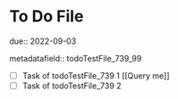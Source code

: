 # To Do File

due:: 2022-09-03

metadatafield:: todoTestFile_739\_99

- [ ] Task of todoTestFile_739 1 [[Query me]]
- [ ] Task of todoTestFile_739 2
